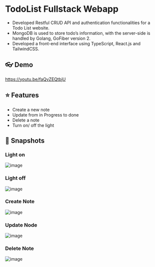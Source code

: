 # TodoList Fullstack Webapp
- Developed Restful CRUD API and authentication functionalities for a Todo List website.
- MongoDB is used to store todo’s information, with the server-side is handled by Golang, GoFiber version 2.
- Developed a front-end interface using TypeScript, React.js and TailwindCSS.

## 👓 Demo
https://youtu.be/faQvZEQtbjU

## ⭐ Features
- Create a new note
- Update from in Progress to done
- Delete a note
- Turn on/ off the light

## 📸 Snapshots
### Light on
![image](https://github.com/user-attachments/assets/9f4044b2-62eb-4106-89a3-16412ca968e1)

### Light off
![image](https://github.com/user-attachments/assets/0a25c4e2-f7ae-4445-9864-5d53874a91b4)


### Create Note
![image](https://github.com/user-attachments/assets/8f18fc6b-d0dd-4b68-9f18-0d66baa8879f)

### Update Node
![image](https://github.com/user-attachments/assets/20159c60-1374-4dea-8048-36555df22a46)


### Delete Note
![image](https://github.com/user-attachments/assets/2a68513a-4521-4f40-a62d-597e823c2922)
